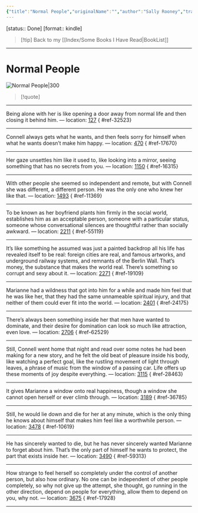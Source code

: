 ```yaml
---
{"title":"Normal People","originalName":"","author":"Sally Rooney","transAuthor":"Not Found.","publisher":"Faber &","rating":8.3,"RelatedBooks":"ConversationswithFriends,BeautifulWorld,WhereAreYou,AnxiousPeople,WheretheCrawdadsSing,BornaCrime,BigLittleLies,AGentlemaninMoscow,TheRemainsoftheDay,Girl,Woman,Other,AManCalledOve","ISBN":9780571334650,"type":"ReadNote","link":"https://book.douban.com/subject/34453257","cover":"https://img9.doubanio.com/view/subject/l/public/s33314312.jpg","pages":288,"publishDate":"2019-5-2","EndDate":"2020-07-14","alias":null,"pageprogress":null,"banner_icon":"📖","banner":"https://img9.doubanio.com/view/subject/l/public/s33314312.jpg","dg-publish":true,"permalink":"/BookNotes/Normal People/","dgPassFrontmatter":true,"noteIcon":""}
---
```


[status:: Done]
[format:: kindle]

>[!tip] Back to my [[Index/Some Books I Have Read\|BookList]]

---
# Normal People

![Normal People|300](https://img9.doubanio.com/view/subject/l/public/s33314312.jpg)

>[!quote]

---
Being alone with her is like opening a door away from normal life and then closing it behind him. — location: [127]()
{ #ref-32523}


---
Connell always gets what he wants, and then feels sorry for himself when what he wants doesn’t make him happy. — location: [470]()
{ #ref-17670}


---
Her gaze unsettles him like it used to, like looking into a mirror, seeing something that has no secrets from you. — location: [1150]()
{ #ref-16315}


---
With other people she seemed so independent and remote, but with Connell she was different, a different person. He was the only one who knew her like that. — location: [1493]()
{ #ref-11369}


---
To be known as her boyfriend plants him firmly in the social world, establishes him as an acceptable person, someone with a particular status, someone whose conversational silences are thoughtful rather than socially awkward. — location: [2211]()
{ #ref-55119}


---
It’s like something he assumed was just a painted backdrop all his life has revealed itself to be real: foreign cities are real, and famous artworks, and underground railway systems, and remnants of the Berlin Wall. That’s money, the substance that makes the world real. There’s something so corrupt and sexy about it. — location: [2271]()
{ #ref-19109}


---
Marianne had a wildness that got into him for a while and made him feel that he was like her, that they had the same unnameable spiritual injury, and that neither of them could ever fit into the world. — location: [2401]()
{ #ref-24175}


---
There’s always been something inside her that men have wanted to dominate, and their desire for domination can look so much like attraction, even love. — location: [2706]()
{ #ref-62529}


---
Still, Connell went home that night and read over some notes he had been making for a new story, and he felt the old beat of pleasure inside his body, like watching a perfect goal, like the rustling movement of light through leaves, a phrase of music from the window of a passing car. Life offers up these moments of joy despite everything. — location: [3115]()
{ #ref-28463}


---
It gives Marianne a window onto real happiness, though a window she cannot open herself or ever climb through. — location: [3189]()
{ #ref-36785}


---
Still, he would lie down and die for her at any minute, which is the only thing he knows about himself that makes him feel like a worthwhile person. — location: [3478]()
{ #ref-10619}


---
He has sincerely wanted to die, but he has never sincerely wanted Marianne to forget about him. That’s the only part of himself he wants to protect, the part that exists inside her. — location: [3490]()
{ #ref-59313}


---
How strange to feel herself so completely under the control of another person, but also how ordinary. No one can be independent of other people completely, so why not give up the attempt, she thought, go running in the other direction, depend on people for everything, allow them to depend on you, why not. — location: [3675]()
{ #ref-17928}


---
